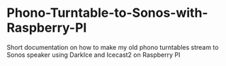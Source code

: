 # Phono-Turntable-to-Sonos-with-Raspberry-PI
Short documentation on how to make my old phono turntables stream to Sonos speaker using DarkIce and Icecast2 on Raspberry PI
